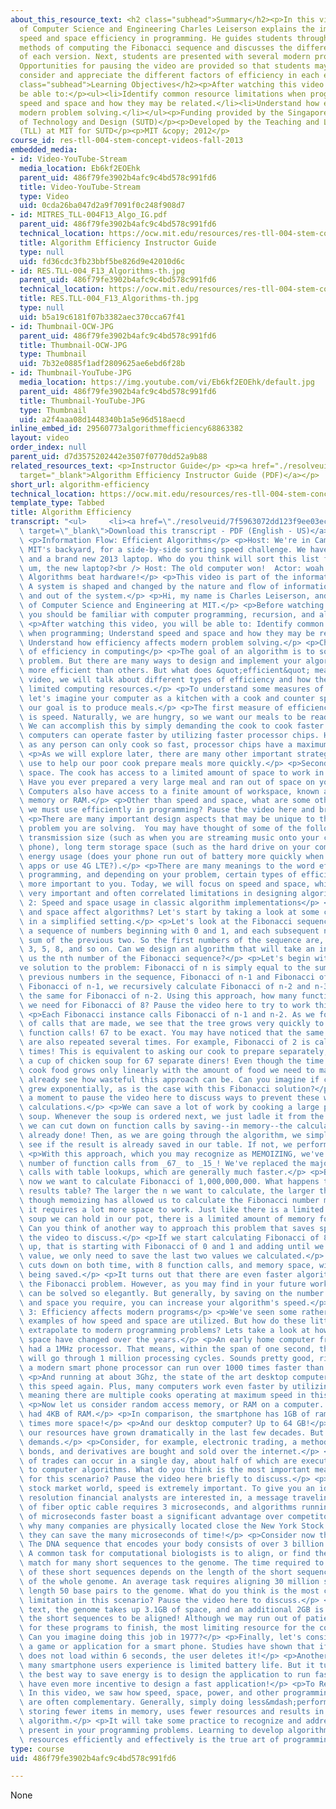 ```yaml
---
about_this_resource_text: <h2 class="subhead">Summary</h2><p>In this video, MIT professor
  of Computer Science and Engineering Charles Leiserson explains the importance of
  speed and space efficiency in programming. He guides students through different
  methods of computing the Fibonacci sequence and discusses the differences in efficiency
  of each version. Next, students are presented with several modern programming scenarios.
  Opportunities for pausing the video are provided so that students may independently
  consider and appreciate the different factors of efficiency in each example.</p><h2
  class="subhead">Learning Objectives</h2><p>After watching this video students will
  be able to:</p><ul><li>Identify common resource limitations when programming.</li><li>Understand
  speed and space and how they may be related.</li><li>Understand how efficiency affects
  modern problem solving.</li></ul><p>Funding provided by the Singapore University
  of Technology and Design (SUTD)</p><p>Developed by the Teaching and Learning Laboratory
  (TLL) at MIT for SUTD</p><p>MIT &copy; 2012</p>
course_id: res-tll-004-stem-concept-videos-fall-2013
embedded_media:
- id: Video-YouTube-Stream
  media_location: Eb6kf2EOEhk
  parent_uid: 486f79fe3902b4afc9c4bd578c991fd6
  title: Video-YouTube-Stream
  type: Video
  uid: 0cda26ba047d2a9f7091f0c248f908d7
- id: MITRES_TLL-004F13_Algo_IG.pdf
  parent_uid: 486f79fe3902b4afc9c4bd578c991fd6
  technical_location: https://ocw.mit.edu/resources/res-tll-004-stem-concept-videos-fall-2013/videos/information-flow/algorithm-efficiency/MITRES_TLL-004F13_Algo_IG.pdf
  title: Algorithm Efficiency Instructor Guide
  type: null
  uid: fd36cdc3fb23bbf5be826d9e42010d6c
- id: RES.TLL-004_F13_Algorithms-th.jpg
  parent_uid: 486f79fe3902b4afc9c4bd578c991fd6
  technical_location: https://ocw.mit.edu/resources/res-tll-004-stem-concept-videos-fall-2013/videos/information-flow/algorithm-efficiency/RES.TLL-004_F13_Algorithms-th.jpg
  title: RES.TLL-004_F13_Algorithms-th.jpg
  type: null
  uid: b5a19c6181f07b3382aec370cca67f41
- id: Thumbnail-OCW-JPG
  parent_uid: 486f79fe3902b4afc9c4bd578c991fd6
  title: Thumbnail-OCW-JPG
  type: Thumbnail
  uid: 7b32e0885f1adf2809625ae6ebd6f28b
- id: Thumbnail-YouTube-JPG
  media_location: https://img.youtube.com/vi/Eb6kf2EOEhk/default.jpg
  parent_uid: 486f79fe3902b4afc9c4bd578c991fd6
  title: Thumbnail-YouTube-JPG
  type: Thumbnail
  uid: a2f4aaa08d1448340b1a5e96d518aecd
inline_embed_id: 29560773algorithmefficiency68863382
layout: video
order_index: null
parent_uid: d7d3575202442e3507f0770dd52a9b88
related_resources_text: <p>Instructor Guide</p> <p><a href="./resolveuid/fd36cdc3fb23bbf5be826d9e42010d6c"
  target="_blank">Algorithm Efficiency Instructor Guide (PDF)</a></p>
short_url: algorithm-efficiency
technical_location: https://ocw.mit.edu/resources/res-tll-004-stem-concept-videos-fall-2013/videos/information-flow/algorithm-efficiency
template_type: Tabbed
title: Algorithm Efficiency
transcript: "<ul>     <li><a href=\"./resolveuid/7f5963072dd123f9ee03ecc58ddafd4d\"\
  \ target=\"_blank\">Download this transcript - PDF (English - US)</a></li> </ul>\
  \ <p>Information Flow: Efficient Algorithms</p> <p>Host: We're in Cambridge, Massachusetts,\
  \ MIT's backyard, for a side-by-side sorting speed challenge. We have a 1970's computer\
  \ and a brand new 2013 laptop. Who do you think will sort this list first? Actor:\
  \ um, the new laptop?<br /> Host: The old computer won!  Actor: woah!<br /> Host:\
  \ Algorithms beat hardware!</p> <p>This video is part of the information flow series.\
  \ A system is shaped and changed by the nature and flow of information into, within,\
  \ and out of the system.</p> <p>Hi, my name is Charles Leiserson, and I am a professor\
  \ of Computer Science and Engineering at MIT.</p> <p>Before watching this video,\
  \ you should be familiar with computer programming, recursion, and algorithms.</p>\
  \ <p>After watching this video, you will be able to: Identify common resource limitations\
  \ when programming; Understand speed and space and how they may be related; and\
  \ Understand how efficiency affects modern problem solving.</p> <p>Chapter 1: Measures\
  \ of efficiency in computing</p> <p>The goal of an algorithm is to solve a particular\
  \ problem. But there are many ways to design and implement your algorithm&mdash;some\
  \ more efficient than others. But what does &quot;efficient&quot; mean? In this\
  \ video, we will talk about different types of efficiency and how they relate to\
  \ limited computing resources.</p> <p>To understand some measures of algorithm efficiency,\
  \ let's imagine your computer as a kitchen with a cook and counter space, where\
  \ our goal is to produce meals.</p> <p>The first measure of efficiency we will consider\
  \ is speed. Naturally, we are hungry, so we want our meals to be ready quickly.\
  \ We can accomplish this by simply demanding the cook to cook faster.  Similarly,\
  \ computers can operate faster by utilizing faster processor chips. However, just\
  \ as any person can only cook so fast, processor chips have a maximum speed.</p>\
  \ <p>As we will explore later, there are many other important strategies we can\
  \ use to help our poor cook prepare meals more quickly.</p> <p>Second, we will consider\
  \ space. The cook has access to a limited amount of space to work in the kitchen.\
  \ Have you ever prepared a very large meal and ran out of space on your counter?\
  \ Computers also have access to a finite amount of workspace, known as random access\
  \ memory or RAM.</p> <p>Other than speed and space, what are some other resources\
  \ we must use efficiently in programming? Pause the video here and brainstorm.</p>\
  \ <p>There are many important design aspects that may be unique to the particular\
  \ problem you are solving.  You may have thought of some of the following: data\
  \ transmission size (such as when you are streaming music onto your computer or\
  \ phone), long term storage space (such as the hard drive on your computer), and\
  \ energy usage (does your phone run out of battery more quickly when you play certain\
  \ apps or use 4G LTE?).</p> <p>There are many meanings to the word efficiency in\
  \ programming, and depending on your problem, certain types of efficiency will be\
  \ more important to you. Today, we will focus on speed and space, which are two\
  \ very important and often correlated limitations in designing algorithms.</p> <p>Chapter\
  \ 2: Speed and space usage in classic algorithm implementations</p> <p>How do speed\
  \ and space affect algorithms? Let's start by taking a look at some classic algorithms\
  \ in a simplified setting.</p> <p>Let's look at the Fibonacci sequence. This is\
  \ a sequence of numbers beginning with 0 and 1, and each subsequent number is the\
  \ sum of the previous two. So the first numbers of the sequence are, 0, 1, 1, 2,\
  \ 3, 5, 8, and so on. Can we design an algorithm that will take an input n and tell\
  \ us the nth number of the Fibonacci sequence?</p> <p>Let's begin with a na\xEF\
  ve solution to the problem: Fibonacci of n is simply equal to the sum of the two\
  \ previous numbers in the sequence, Fibonacci of n-1 and Fibonacci of n-2. To calculate\
  \ Fibonacci of n-1, we recursively calculate Fibonacci of n-2 and n-3. We also do\
  \ the same for Fibonacci of n-2. Using this approach, how many function calls do\
  \ we need for Fibonacci of 8? Pause the video here to try to work this out.</p>\
  \ <p>Each Fibonacci instance calls Fibonacci of n-1 and n-2. As we follow the chain\
  \ of calls that are made, we see that the tree grows very quickly to be a lot of\
  \ function calls! 67 to be exact. You may have noticed that the same function calls\
  \ are also repeated several times. For example, Fibonacci of 2 is calculated _13_\
  \ times! This is equivalent to asking our cook to prepare separately, from scratch,\
  \ a cup of chicken soup for 67 separate diners! Even though the time required to\
  \ cook food grows only linearly with the amount of food we need to make, you can\
  \ already see how wasteful this approach can be. Can you imagine if cooking time\
  \ grew exponentially, as is the case with this Fibonacci solution?</p> <p>Lets take\
  \ a moment to pause the video here to discuss ways to prevent these wasteful repeat\
  \ calculations.</p> <p>We can save a lot of work by cooking a large pot of chicken\
  \ soup. Whenever the soup is ordered next, we just ladle it from the pot! Similarly,\
  \ we can cut down on function calls by saving--in memory--the calculations we've\
  \ already done! Then, as we are going through the algorithm, we simply check to\
  \ see if the result is already saved in our table. If not, we perform the calculation.</p>\
  \ <p>With this approach, which you may recognize as MEMOIZING, we've cut down the\
  \ number of function calls from _67_ to _15_! We've replaced the majority of function\
  \ calls with table lookups, which are generally much faster.</p> <p>But consider\
  \ now we want to calculate Fibonacci of 1,000,000,000. What happens to our saved\
  \ results table? The larger the n we want to calculate, the larger the table! Even\
  \ though memoizing has allowed us to calculate the Fibonacci number much faster,\
  \ it requires a lot more space to work. Just like there is a limited amount of pre-cooked\
  \ soup we can hold in our pot, there is a limited amount of memory for our table.\
  \ Can you think of another way to approach this problem that saves space? Pause\
  \ the video to discuss.</p> <p>If we start calculating Fibonacci of 8 from the bottom\
  \ up, that is starting with Fibonacci of 0 and 1 and adding until we reach the nth\
  \ value, we only need to save the last two values we calculated.</p> <p>This approach\
  \ cuts down on both time, with 8 function calls, and memory space, with 2 values\
  \ being saved.</p> <p>It turns out that there are even faster algorithms for solving\
  \ the Fibonacci problem. However, as you may find in your future work, not all problems\
  \ can be solved so elegantly. But generally, by saving on the number of calculations\
  \ and space you require, you can increase your algorithm's speed.</p> <p>Chapter\
  \ 3: Efficiency affects modern programs</p> <p>We've seen some rather simplistic\
  \ examples of how speed and space are utilized. But how do these little examples\
  \ extrapolate to modern programming problems? Lets take a look at how speed and\
  \ space have changed over the years.</p> <p>An early home computer from the 1970s\
  \ had a 1MHz processor. That means, within the span of one second, the computer\
  \ will go through 1 million processing cycles. Sounds pretty good, right?</p> <p>Well,\
  \ a modern smart phone processor can run over 1000 times faster than a1970s computer.</p>\
  \ <p>And running at about 3Ghz, the state of the art desktop computer can triple\
  \ this speed again. Plus, many computers work even faster by utilizing 4 to 16 cores,\
  \ meaning there are multiple cooks operating at maximum speed in this modern kitchen.</p>\
  \ <p>Now let us consider random access memory, or RAM on a computer. Our 1977 computer\
  \ had 4KB of RAM.</p> <p>In comparison, the smartphone has 1GB of ram, or 1 million\
  \ times more space!</p> <p>And our desktop computer? Up to 64 GB!</p> <p>Clearly,\
  \ our resources have grown dramatically in the last few decades. But so have our\
  \ demands.</p> <p>Consider, for example, electronic trading, a method by which stocks,\
  \ bonds, and derivatives are bought and sold over the internet.</p> <p>Billions\
  \ of trades can occur in a single day, about half of which are executed according\
  \ to computer algorithms. What do you think is the most important measure of efficiency\
  \ for this scenario? Pause the video here briefly to discuss.</p> <p>In the fast-paced\
  \ stock market world, speed is extremely important. To give you an idea of the timescale\
  \ resolution financial analysts are interested in, a message traveling along a kilometer\
  \ of fiber optic cable requires 3 microseconds, and algorithms running only tens\
  \ of microseconds faster boast a significant advantage over competitors! This is\
  \ why many companies are physically located close the New York Stock Exchange&mdash;so\
  \ they can save the many microseconds of time!</p> <p>Consider now the human genome.\
  \ The DNA sequence that encodes your body consists of over 3 billion base pairs.\
  \ A common task for computational biologists is to align, or find the closest sequence\
  \ match for many short sequences to the genome. The time required to match each\
  \ of these short sequences depends on the length of the short sequence and the length\
  \ of the whole genome. An average task requires aligning 30 million sequences of\
  \ length 50 base pairs to the genome. What do you think is the most constricting\
  \ limitation in this scenario? Pause the video here to discuss.</p> <p>In plain\
  \ text, the genome takes up 3.1GB of space, and an additional 2GB is required for\
  \ the short sequences to be aligned! Although we may run out of patience waiting\
  \ for these programs to finish, the most limiting resource for the computer is space!\
  \ Can you imagine doing this job in 1977?</p> <p>Finally, let's consider designing\
  \ a game or application for a smart phone. Studies have shown that if an application\
  \ does not load within 6 seconds, the user deletes it!</p> <p>Another major issue\
  \ many smartphone users experience is limited battery life. But it turns out that\
  \ the best way to save energy is to design the application to run faster! Thus we\
  \ have even more incentive to design a fast application!</p> <p>To Review<br />\
  \ In this video, we saw how speed, space, power, and other programming constraints\
  \ are often complementary. Generally, simply doing less&mdash;performing fewer calculations,\
  \ storing fewer items in memory, uses fewer resources and results in a more efficient\
  \ algorithm.</p> <p>It will take some practice to recognize and address the constraints\
  \ present in your programming problems. Learning to develop algorithms that use\
  \ resources efficiently and effectively is the true art of programming.</p>"
type: course
uid: 486f79fe3902b4afc9c4bd578c991fd6

---
```

None